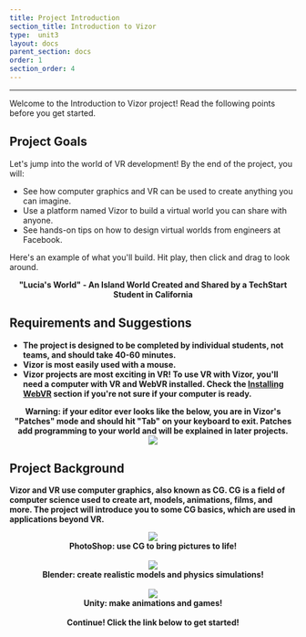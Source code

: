 ```yaml
---
title: Project Introduction
section_title: Introduction to Vizor
type:  unit3
layout: docs
parent_section: docs
order: 1
section_order: 4
---
```

<hr>
Welcome to the Introduction to Vizor project! Read the following points before you get started.

## Project Goals
Let's jump into the world of VR development! By the end of the project, you will:
* See how computer graphics and VR can be used to create anything you can imagine.
* Use a platform named Vizor to build a virtual world you can share with anyone.
* See hands-on tips on how to design virtual worlds from engineers at Facebook.

Here's an example of what you'll build. Hit play, then click and drag to look around.
<div style="text-align:center">
	<script src="//vizor.io/scripts/embed.js" data-vizorurl="//vizor.io/embed/lperez/lucia-s-world-copy" ></script>
	<strong> "Lucia's World" - An Island World Created and Shared by a TechStart Student in California
</div>

## Requirements and Suggestions

* The project is designed to be completed by individual students, not teams, and should take 40-60 minutes.
* Vizor is most easily used with a mouse.
* Vizor projects are most exciting in VR! To use VR with Vizor, you'll need a computer with VR and WebVR installed. Check the [Installing WebVR](/docs/1.0.0/introduction/installing_web_vr.html) section if you're not sure if your computer is ready.

<div class="alert_red" style="text-align:center">
  <strong>Warning: if your editor ever looks like the below, you are in Vizor's "Patches" mode and should hit "Tab" on your keyboard to exit. Patches add programming to your world and will be explained in later projects.</strong>
  <br>
  <img src="/images/docs/intro_vizor/patches.png">
</div>

## Project Background

Vizor and VR use computer graphics, also known as CG. CG is a field of computer science used to create art, models, animations, films, and more. The project will introduce you to some CG basics, which are used in applications beyond VR.

<div style="text-align:center">
	<img src="/images/docs/intro_vizor/photoshop.gif">
	<br>
	<strong> PhotoShop: use CG to bring pictures to life!  </strong>
</div>
<br>

<div style="text-align:center">
	<img src="/images/docs/intro_vizor/blender.gif">
	<br>
	<strong> Blender: create realistic models and physics simulations!  </strong>
</div>
<br>

<div style="text-align:center">
	<img src="/images/docs/intro_vizor/unity.gif">
	<br>
	<strong> Unity: make animations and games!</strong>
</div>
<br>

<div class="alert_green" style="text-align:center">
  <strong>Continue!</strong> Click the link below to get started!
</div>